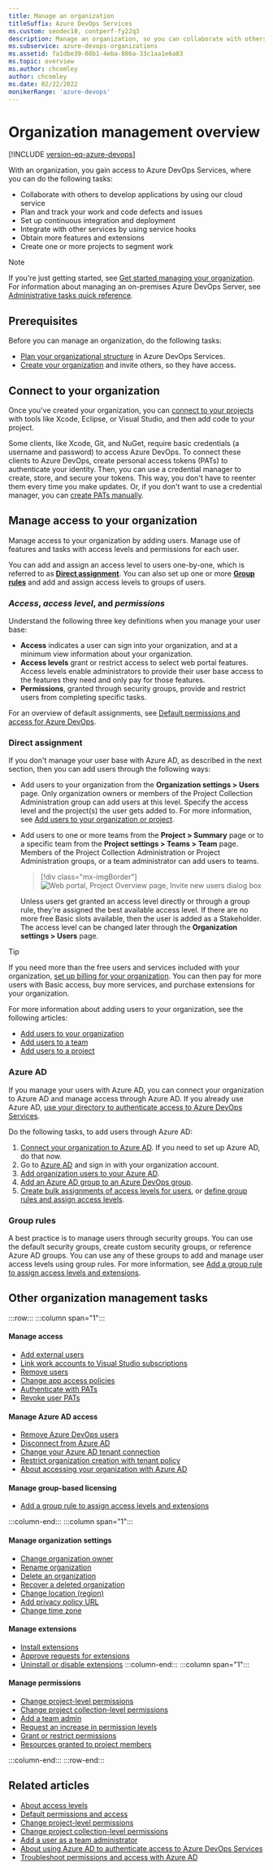 ```yaml
---
title: Manage an organization
titleSuffix: Azure DevOps Services
ms.custom: seodec18, contperf-fy22q3
description: Manage an organization, so you can collaborate with others to develop apps, plan and track work, integrate with other services, get more features and extensions.
ms.subservice: azure-devops-organizations
ms.assetid: fa1dbe39-08b1-4eba-886a-33c1aa1e6a83
ms.topic: overview
ms.author: chcomley
author: chcomley
ms.date: 02/22/2022
monikerRange: 'azure-devops'
---
```


# Organization management overview

[!INCLUDE [version-eq-azure-devops](../../includes/version-eq-azure-devops.md)]

With an organization, you gain access to Azure DevOps Services, where you can do the following tasks:

* Collaborate with others to develop applications by using our cloud service
* Plan and track your work and code defects and issues
* Set up continuous integration and deployment
* Integrate with other services by using service hooks
* Obtain more features and extensions
* Create one or more projects to segment work

> [!NOTE]
> If you're just getting started, see [Get started managing your organization](../../user-guide/manage-organization-collection.md). For information about managing an on-premises Azure DevOps Server, see [Administrative tasks quick reference](/azure/devops/server/admin/admin-quick-ref).

## Prerequisites

Before you can manage an organization, do the following tasks: 
- [Plan your organizational structure](../../user-guide/plan-your-azure-devops-org-structure.md) in Azure DevOps Services.
- [Create your organization](create-organization.md) and invite others, so they have access.

## Connect to your organization

Once you've created your organization, you can [connect to your projects](../../organizations/projects/connect-to-projects.md) with tools like Xcode, Eclipse, or Visual Studio, and then add code to your project.

Some clients, like Xcode, Git, and NuGet, require basic credentials (a username and password) to access Azure DevOps. To connect these clients to Azure DevOps, create personal access tokens (PATs) to authenticate your identity. Then, you can use a credential manager to create, store, and secure your tokens. This way, you don't have to reenter them every time you make updates. Or, if you don't want to use a credential manager, you can [create PATs manually](use-personal-access-tokens-to-authenticate.md).

<a id="add-users" />

##  Manage access to your organization

Manage access to your organization by adding users. Manage use of features and tasks with access levels and permissions for each user.

You can add and assign an access level to users one-by-one, which is referred to as [**Direct assignment**](#direct-assignment). You can also set up one or more **[Group rules](#group-rules)** and add and assign access levels to groups of users. 

### *Access*, *access level*, and *permissions*

Understand the following three key definitions when you manage your user base:

* **Access** indicates a user can sign into your organization, and at a minimum view information about your organization.
* **Access levels** grant or restrict access to select web portal features. Access levels enable administrators to provide their user base access to the features they need and only pay for those features.
* **Permissions**, granted through security groups, provide and restrict users from completing specific tasks.

For an overview of default assignments, see [Default permissions and access for Azure DevOps](../security/permissions-access.md).

<a id="add-users-direct" />

### Direct assignment

If you don't manage your user base with Azure AD, as described in the next section, then you can add users through the following ways:

* Add users to your organization from the **Organization settings > Users** page. Only organization owners or members of the Project Collection Administration group can add users at this level. Specify the access level and the project(s) the user gets added to. For more information, see [Add users to your organization or project](add-organization-users.md).

* Add users to one or more teams from the **Project > Summary** page or to a specific team from the **Project settings > Teams > Team** page. Members of the Project Collection Administration or Project Administration groups, or a team administrator can add users to teams.

    > [!div class="mx-imgBorder"]  
    > ![Web portal, Project Overview page, Invite new users dialog box](media/org-manage/invite-members-dialog.png)
  
   Unless users get granted an access level directly or through a group rule, they're assigned the best available access level. If there are no more free Basic slots available, then the user is added as a Stakeholder. The access level can be changed later through the **Organization settings > Users** page.

> [!TIP]
> If you need more than the free users and services included with your organization,
[set up billing for your organization](../billing/set-up-billing-for-your-organization-vs.md).
You can then pay for more users with Basic access, buy more services, and purchase extensions for your organization.

For more information about adding users to your organization, see the following articles:

* [Add users to your organization](add-organization-users.md)
* [Add users to a team](../security/add-users-team-project.md#add-users-to-a-team)
* [Add users to a project](../security/add-users-team-project.md#add-users-to-a-project)



<a id="access-azure-ad" />

### Azure AD

If you manage your users with Azure AD, you can connect your organization to Azure AD and manage access through Azure AD. If you already use Azure AD, [use your directory to authenticate access to Azure DevOps Services](access-with-azure-ad.md).

Do the following tasks, to add users through Azure AD:

1. [Connect your organization to Azure AD](connect-organization-to-azure-ad.md). If you need to set up Azure AD, do that now.  
2. Go to [Azure AD](https://azure.microsoft.com/services/active-directory/) and sign in with your organization account.  
3. [Add organization users to your Azure AD](/azure/active-directory/fundamentals/add-users-azure-active-directory).  
4. [Add an Azure AD group to an Azure DevOps group](manage-azure-active-directory-groups.md).  
5. [Create bulk assignments of access levels for users](add-organization-users.md), or [define group rules and assign access levels](assign-access-levels-by-group-membership.md).

<a id="add-users-notes" />

### Group rules

A best practice is to manage users through security groups. You can use the default security groups, create custom security groups, or reference Azure AD groups. You can use any of these  groups to add and manage user access levels using group rules. For more information, see [Add a group rule to assign access levels and extensions](assign-access-levels-by-group-membership.md).

## Other organization management tasks

:::row:::
   :::column span="1":::
   
   #### Manage access
   
   - [Add external users](add-external-user.md)
   - [Link work accounts to Visual Studio subscriptions](/visualstudio/subscriptions/vs-alternate-identity?toc=%2Fazure%2Fdevops%2Forganizations%2Ftoc.json&bc=%2Fazure%2Fdevops%2Forganizations%2Fbreadcrumb%2Ftoc.json)
   - [Remove users](delete-organization-users.md)
   - [Change app access policies](change-application-access-policies.md)
   - [Authenticate with PATs](use-personal-access-tokens-to-authenticate.md)
   - [Revoke user PATs](admin-revoke-user-pats.md)
   
   #### Manage Azure AD access
   
   - [Remove Azure DevOps users](add-external-user.md)
   - [Disconnect from Azure AD](disconnect-organization-from-azure-ad.md)
   - [Change your Azure AD tenant connection](change-azure-ad-connection.md)
   - [Restrict organization creation with tenant policy](azure-ad-tenant-policy-restrict-org-creation.md)
   - [About accessing your organization with Azure AD](access-with-azure-ad.md)
   
   #### Manage group-based licensing
   
   - [Add a group rule to assign access levels and extensions](assign-access-levels-by-group-membership.md)
   
   :::column-end:::
   :::column span="1":::
   
   #### Manage organization settings
   
   - [Change organization owner](change-organization-ownership.md)
   - [Rename organization](rename-organization.md)
   - [Delete an organization](delete-your-organization.md)
   - [Recover a deleted organization](recover-your-organization.md)
   - [Change location (region)](change-organization-location.md)
   - [Add privacy policy URL](add-privacy-policy-url.md)
   - [Change time zone](change-time-zone.md)
   
   #### Manage extensions
   
   - [Install extensions](../../marketplace/install-extension.md)
   - [Approve requests for extensions](../../marketplace/request-extensions.md)
   - [Uninstall or disable extensions](../../marketplace/install-extension.md#uninstall-disable-extension)
   :::column-end:::
   :::column span="1":::
   
   #### Manage permissions
   
   - [Change project-level permissions](../security/change-project-level-permissions.md)
   - [Change project collection-level permissions](../security/change-organization-collection-level-permissions.md)  
   - [Add a team admin](../settings/add-team-administrator.md)
   - [Request an increase in permission levels](../security/request-changes-permissions.md)
   - [Grant or restrict permissions](../security/restrict-access.md)
   - [Resources granted to project members](../projects/resources-granted-to-project-members.md)
   
   :::column-end:::
:::row-end:::

## Related articles

* [About access levels](../security/access-levels.md)
* [Default permissions and access](../security/permissions-access.md)
* [Change project-level permissions](../security/change-project-level-permissions.md)
* [Change project collection-level permissions](../security/change-organization-collection-level-permissions.md)
* [Add a user as a team administrator](../settings/add-team-administrator.md)
* [About using Azure AD to authenticate access to Azure DevOps Services](access-with-azure-ad.md)
* [Troubleshoot permissions and access with Azure AD](faq-azure-access.yml)
